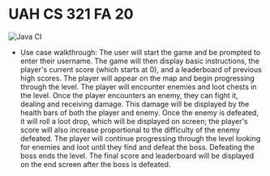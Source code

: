 # UAH CS 321 FA 20
![Java CI](https://github.com/dthornton22/team-9-project-cs-321-01/workflows/Java%20CI/badge.svg?branch=master)

- Use case walkthrough: The user will start the game and be prompted to enter their username. The game will then display basic instructions, the player's current score (which starts at 0), and a leaderboard of previous high scores. The player will appear on the map and begin progressing through the level. The player will encounter enemies and loot chests in the level. Once the player encounters an enemy, they can fight it, dealing and receiving damage. This damage will be displayed by the health bars of both the player and enemy. Once the enemy is defeated, it will roll a loot drop, which will be displayed on screen; the player's score will also increase proportional to the difficulty of the enemy defeated. The player will continue progressing through the level looking for enemies and loot until they find and defeat the boss. Defeating the boss ends the level. The final score and leaderboard will be displayed on the end screen after the boss is defeated.
